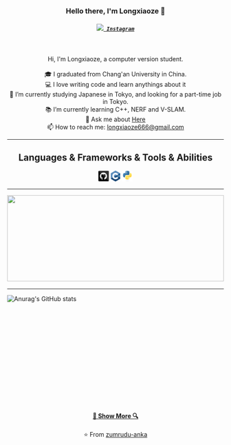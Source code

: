 <h3 align="center">Hello there, I'm Longxiaoze 👋</h3>
<h5 align="center">
  <code><a href="https://www.instagram.com/osman__durdag/" title="Instagram Profile"><img width="22" src="https://github.com/zumrudu-anka/zumrudu-anka/blob/master/images/instagram.svg"> Instagram</a></code>
</h5>
<br>
<p align="center">
  Hi, I'm Longxiaoze, a computer version student.
  <br>
  <br>
  🎓 I graduated from Chang'an University in China.
  <br>
  💻 I love writing code and learn anythings about it
  <br>
  🔬 I’m currently studying Japanese in Tokyo, and looking for a part-time job in Tokyo.
  <br>
  📚 I’m currently learning C++, NERF and V-SLAM.
  <br>
  💬 Ask me about <a href="https://github.com/Longxiaoze/Longxiaoze/issues" title="Issues">Here</a>
  <br>
  📫 How to reach me: <a href="mailto: longxiaoze666@gmail.com">longxiaoze666@gmail.com</a>
</p>

<hr>

<h2 align="center">Languages & Frameworks & Tools & Abilities</h2>

<p align="center">
  <code><img title="github" height="25" src="https://github.com/Longxiaoze/Longxiaoze/blob/main/imgs/30_github.c0a4dde53e.png"></code>
  <code><img title="C++" height="25" src="https://github.com/Longxiaoze/Longxiaoze/blob/main/imgs/cpp.svg"></code>
  <code><img title="Python" height="25" src="https://github.com/Longxiaoze/Longxiaoze/blob/main/imgs/python-original.svg"></code>
</p>

<hr>

<a href="https://github.com/Longxiaoze/github-readme-stats" title="Go to Source"><img width="100%" height="200" src="https://github-readme-stats.vercel.app/api?username=Longxiaoze&show_icons=true&theme=gotham"></a>

<hr>

![Anurag's GitHub stats](https://github-readme-stats.vercel.app/api?username=Longxiaoze&show_icons=true&theme=radical)


<br><br><br><br><br><br><br><br><br><br><br><br><br>
<h4 align="center"><a href=https://github.com/zumrudu-anka?tab=repositories" title="Show Repositories">🔎 Show More 🔍</a></h4>

<p align = "center">
    ⭐️ From <a href="https://github.com/zumrudu-anka/">zumrudu-anka</a>
</p>
